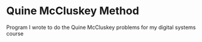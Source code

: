 # Quine McCluskey Method
Program I wrote to do the Quine McCluskey problems for my digital systems course  
